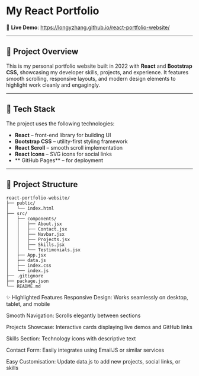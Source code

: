 # My React Portfolio

🎨 **Live Demo**: https://longyzhang.github.io/react-portfolio-website/

---

## 🚀 Project Overview

This is my personal portfolio website built in 2022 with **React** and **Bootstrap CSS**, showcasing my developer skills, projects, and experience. It features smooth scrolling, responsive layouts, and modern design elements to highlight work cleanly and engagingly.

---

## 🧩 Tech Stack

The project uses the following technologies:

- **React** – front-end library for building UI  
- **Bootstrap CSS** – utility-first styling framework  
- **React Scroll** – smooth scroll implementation  
- **React Icons** – SVG icons for social links  
- ** GitHub Pages** – for deployment  

---

## 📁 Project Structure

```
react-portfolio-website/
├── public/
│   └── index.html
├── src/
│   ├── components/
│   │   ├── About.jsx
│   │   ├── Contact.jsx
│   │   ├── Navbar.jsx
│   │   ├── Projects.jsx
│   │   ├── Skills.jsx
│   │   └── Testimonials.jsx
│   ├── App.jsx
│   ├── data.js
│   ├── index.css
│   └── index.js
├── .gitignore
├── package.json
└── README.md
```


✨ Highlighted Features
Responsive Design: Works seamlessly on desktop, tablet, and mobile

Smooth Navigation: Scrolls elegantly between sections

Projects Showcase: Interactive cards displaying live demos and GitHub links

Skills Section: Technology icons with descriptive text

Contact Form: Easily integrates using EmailJS or similar services

Easy Customisation: Update data.js to add new projects, social links, or skills
